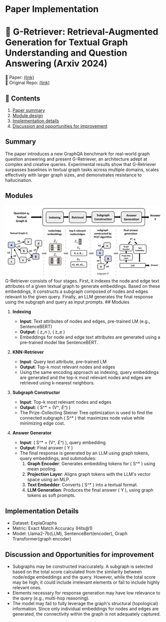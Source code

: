 # Paper Implementation
# 🔎 G-Retriever: Retrieval-Augmented Generation for Textual Graph Understanding and Question Answering (Arxiv 2024)   
📑  Paper: [(link)](https://arxiv.org/pdf/2402.07630)  
💾  Original Repo: [(link)](https://github.com/XiaoxinHe/G-Retriever)  

## 🌱 Contents
1. [Paper summary](#Summary)
2. [Module design](#Modules)
3. [Implementation details](#Implementation-Details)
4. [Discussion and opportunities for improvement](#Discussion-and-Opportunities-for-improvement)


## Summary
The paper introduces a new GraphQA benchmark for real-world graph question answering and present G-Retriever, an architecture adept at complex and creative queries. Experimental results show that G-Retriever surpasses baselines in textual graph tasks across multiple domains, scales effectively with larger graph sizes, and demonstrates resistance to hallucination.

## Modules
<img src="figs/g-retriever-figure.png" alt="My Illustration for Implementation" width="800">
G-Retriever consists of four stages. First, it indexes the node and edge text attributes of a given textual graph to generate embeddings. Based on these embeddings, it constructs a subgraph composed of nodes and edges relevant to the given query. Finally, an LLM generates the final response using the subgraph and query as input prompts.
## Modules

1. **Indexing**
   - **Input**: Text attributes of nodes and edges, pre-trained LM (e.g., SentenceBERT)
   - **Output**: \( z_n \), \( z_e \)
   - Embeddings for node and edge text attributes are generated using a pre-trained model like SentenceBERT. 

2. **KNN-Retriever**
   - **Input**: Query text attribute, pre-trained LM
   - **Output**: Top-k most relevant nodes and edges
   - Using the same encoding approach as indexing, query embeddings are generated and the top-k most relevant nodes and edges are retrieved using k-nearest neighbors.

3. **Subgraph Constructor**
   - **Input**: Top-k most relevant nodes and edges
   - **Output**: \( S^* = (V^*, E^*) \)
   - The Prize-Collecting Steiner Tree optimization is used to find the connected subgraph \( S^* \) that maximizes node value while minimizing edge cost.

4. **Answer Generator**
   - **Input**: \( S^* = (V^*, E^*) \), query embedding
   - **Output**: Final answer \( Y \)
   - The final response is generated by an LLM using graph tokens, query embeddings, and submodules:
     1) **Graph Encoder**: Generates embedding tokens for \( S^* \) using mean pooling.
     2) **Projection Layer**: Aligns graph tokens with the LLM's vector space using an MLP.
     3) **Text Embedder**: Converts \( S^* \) into a textual format.
     4) **LLM Generation**: Produces the final answer \( Y \), using graph tokens as soft prompts.

## Implementation Details
* Dataset: ExplaGraphs
* Metric: Exact Match Accuracy (Hits@1)
* Model: Llama2-7b(LLM), SentenceBert(encoder), Graph Transformer(graph encoder)

## Discussion and Opportunities for improvement 
- Subgraphs may be constructed inaccurately. A subgraph is selected based on the total score calculated from the similarity between node/edge embeddings and the query. However, while the total score may be high, it could include irrelevant elements or fail to include highly relevant ones.
- Elements necessary for response generation may have low relevance to the query (e.g., multi-hop reasoning).
- The model may fail to fully leverage the graph's structural (topological) information. Since only individual embeddings for nodes and edges are generated, the connectivity within the graph is not adequately captured.
